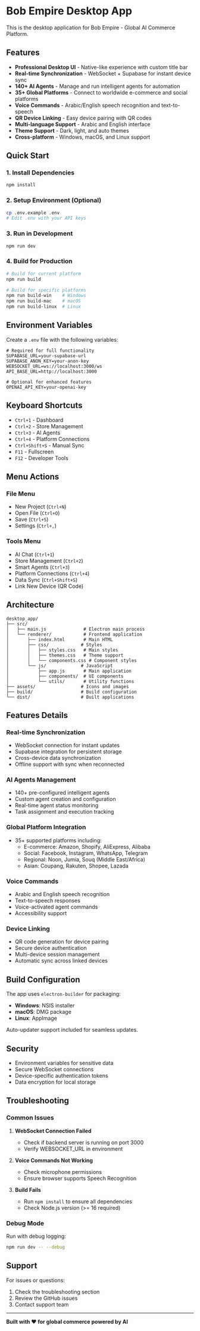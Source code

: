 # Bob Empire Desktop App

This is the desktop application for Bob Empire - Global AI Commerce Platform.

## Features

- **Professional Desktop UI** - Native-like experience with custom title bar
- **Real-time Synchronization** - WebSocket + Supabase for instant device sync
- **140+ AI Agents** - Manage and run intelligent agents for automation
- **35+ Global Platforms** - Connect to worldwide e-commerce and social platforms
- **Voice Commands** - Arabic/English speech recognition and text-to-speech
- **QR Device Linking** - Easy device pairing with QR codes
- **Multi-language Support** - Arabic and English interface
- **Theme Support** - Dark, light, and auto themes
- **Cross-platform** - Windows, macOS, and Linux support

## Quick Start

### 1. Install Dependencies
```bash
npm install
```

### 2. Setup Environment (Optional)
```bash
cp .env.example .env
# Edit .env with your API keys
```

### 3. Run in Development
```bash
npm run dev
```

### 4. Build for Production
```bash
# Build for current platform
npm run build

# Build for specific platforms
npm run build-win    # Windows
npm run build-mac    # macOS
npm run build-linux  # Linux
```

## Environment Variables

Create a `.env` file with the following variables:

```env
# Required for full functionality
SUPABASE_URL=your-supabase-url
SUPABASE_ANON_KEY=your-anon-key
WEBSOCKET_URL=ws://localhost:3000/ws
API_BASE_URL=http://localhost:3000

# Optional for enhanced features
OPENAI_API_KEY=your-openai-key
```

## Keyboard Shortcuts

- `Ctrl+1` - Dashboard
- `Ctrl+2` - Store Management  
- `Ctrl+3` - AI Agents
- `Ctrl+4` - Platform Connections
- `Ctrl+Shift+S` - Manual Sync
- `F11` - Fullscreen
- `F12` - Developer Tools

## Menu Actions

### File Menu
- New Project (`Ctrl+N`)
- Open File (`Ctrl+O`)
- Save (`Ctrl+S`)
- Settings (`Ctrl+,`)

### Tools Menu
- AI Chat (`Ctrl+1`)
- Store Management (`Ctrl+2`)
- Smart Agents (`Ctrl+3`)
- Platform Connections (`Ctrl+4`)
- Data Sync (`Ctrl+Shift+S`)
- Link New Device (QR Code)

## Architecture

```
desktop_app/
├── src/
│   ├── main.js              # Electron main process
│   └── renderer/            # Frontend application
│       ├── index.html       # Main HTML
│       ├── css/            # Styles
│       │   ├── styles.css   # Main styles
│       │   ├── themes.css   # Theme support
│       │   └── components.css # Component styles
│       └── js/             # JavaScript
│           ├── app.js       # Main application
│           ├── components/  # UI components
│           └── utils/       # Utility functions
├── assets/                 # Icons and images
├── build/                  # Build configuration
└── dist/                   # Built applications
```

## Features Details

### Real-time Synchronization
- WebSocket connection for instant updates
- Supabase integration for persistent storage
- Cross-device data synchronization
- Offline support with sync when reconnected

### AI Agents Management
- 140+ pre-configured intelligent agents
- Custom agent creation and configuration
- Real-time agent status monitoring
- Task assignment and execution tracking

### Global Platform Integration
- 35+ supported platforms including:
  - E-commerce: Amazon, Shopify, AliExpress, Alibaba
  - Social: Facebook, Instagram, WhatsApp, Telegram
  - Regional: Noon, Jumia, Souq (Middle East/Africa)
  - Asian: Coupang, Rakuten, Shopee, Lazada

### Voice Commands
- Arabic and English speech recognition
- Text-to-speech responses
- Voice-activated agent commands
- Accessibility support

### Device Linking
- QR code generation for device pairing
- Secure device authentication
- Multi-device session management
- Automatic sync across linked devices

## Build Configuration

The app uses `electron-builder` for packaging:

- **Windows**: NSIS installer
- **macOS**: DMG package
- **Linux**: AppImage

Auto-updater support included for seamless updates.

## Security

- Environment variables for sensitive data
- Secure WebSocket connections
- Device-specific authentication tokens
- Data encryption for local storage

## Troubleshooting

### Common Issues

1. **WebSocket Connection Failed**
   - Check if backend server is running on port 3000
   - Verify WEBSOCKET_URL in environment

2. **Voice Commands Not Working**
   - Check microphone permissions
   - Ensure browser supports Speech Recognition

3. **Build Fails**
   - Run `npm install` to ensure all dependencies
   - Check Node.js version (>= 16 required)

### Debug Mode

Run with debug logging:
```bash
npm run dev -- --debug
```

## Support

For issues or questions:
1. Check the troubleshooting section
2. Review the GitHub issues
3. Contact support team

---

**Built with ❤️ for global commerce powered by AI**